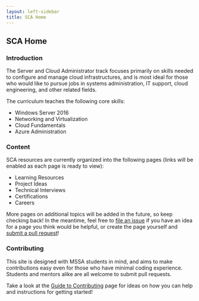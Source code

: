 ```yaml
---
layout: left-sidebar
title: SCA Home
---
```


## SCA Home

### Introduction

The Server and Cloud Administrator track focuses primarily on skills needed to configure and manage cloud infrastructures, and is most ideal for those who would like to pursue jobs in systems administration, IT support, cloud engineering, and other related fields.

The curriculum teaches the following core skills:

* Windows Server 2016
* Networking and Virtualization
* Cloud Fundamentals
* Azure Administration

### Content

SCA resources are currently organized into the following pages (links will be enabled as each page is ready to view):

* Learning Resources
* Project Ideas
* Technical Interviews
* Certifications
* Careers

More pages on additional topics will be added in the future, so keep checking back!  In the meantime, feel free to [file an issue](https://github.com/mssablog/mssablog.github.io/issues) if you have an idea for a page you think would be helpful, or create the page yourself and [submit a pull request](/contributing.html)!

### Contributing

This site is designed with MSSA students in mind, and aims to make contributions easy even for those who have minimal coding experience.  Students and mentors alike are all welcome to submit pull requests.

Take a look at the [Guide to Contributing](/contributing.html) page for ideas on how you can help and instructions for getting started!
